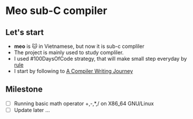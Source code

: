 # Meo sub-C compiler

## Let's start
- **meo** is :cat: in Vietnamese, but now  it is sub-c compliler
- The project is mainly used to study compliler.
- I used #100DaysOfCode strategy, that will make small step everyday by [rule](https://github.com/kallaway/100-days-of-code/blob/master/rules.md)
- I start by following to [A Compiler Writing Journey](https://github.com/DoctorWkt/acwj)

## Milestone
- [ ] Running basic math operator +,-,*,/ on X86_64 GNU/Linux
- [ ] Update later ...
